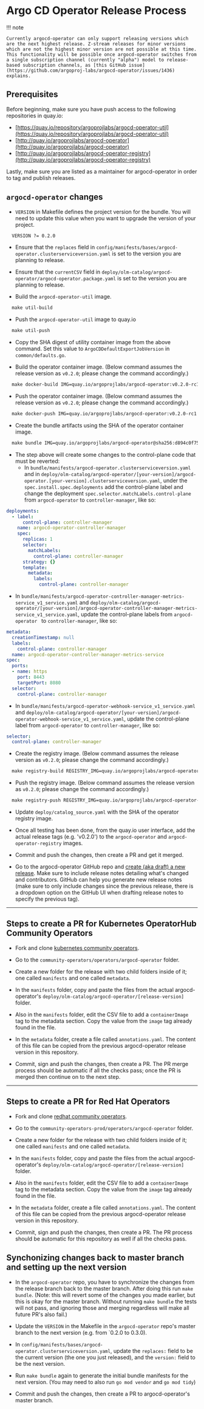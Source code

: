 # Argo CD Operator Release Process

!!! note 

    Currently argocd-operator can only support releasing versions which are the next highest release. Z-stream releases for minor versions which are not the highest minor version are not possible at this time. This functionality will be possible once argocd-operator switches from a single subscription channel (currently "alpha") model to release-based subscription channels, as [this GitHub issue](https://github.com/argoproj-labs/argocd-operator/issues/1436) explains.

## Prerequisites

Before beginning, make sure you have push access to the following repositories in quay.io:

  * [https://quay.io/repository/argoprojlabs/argocd-operator-util](https://quay.io/repository/argoprojlabs/argocd-operator-util)
  * [http://quay.io/argoprojlabs/argocd-operator](http://quay.io/argoprojlabs/argocd-operator)
  * [http://quay.io/argoprojlabs/argocd-operator-registry](http://quay.io/argoprojlabs/argocd-operator-registry) 

Lastly, make sure you are listed as a maintainer for argocd-operator in order to tag and publish releases. 

## `argocd-operator` changes

* `VERSION` in Makefile defines the project version for the bundle. You will need to update this value when you want to upgrade the version of your project.
  
```txt
  VERSION ?= 0.2.0
```

* Ensure that the `replaces` field in `config/manifests/bases/argocd-operator.clusterserviceversion.yaml` is set to the version you are planning to release.

* Ensure that the `currentCSV` field in `deploy/olm-catalog/argocd-operator/argocd-operator.package.yaml` is set to the version you are planning to release.

* Build the `argocd-operator-util` image.
  
```txt
  make util-build 
```

* Push the `argocd-operator-util` image to quay.io
  
```txt
  make util-push
```

* Copy the SHA digest of utility container image from the above command. Set this value to `ArgoCDDefaultExportJobVersion` in `common/defaults.go`.
     
* Build the operator container image. (Below command assumes the release version as `v0.2.0`; please change the command accordingly.)
  
```txt
  make docker-build IMG=quay.io/argoprojlabs/argocd-operator:v0.2.0-rc1
```

* Push the operator container image. (Below command assumes the release version as `v0.2.0`; please change the command accordingly.)
  
```txt
  make docker-push IMG=quay.io/argoprojlabs/argocd-operator:v0.2.0-rc1
```

* Create the bundle artifacts using the SHA of the operator container image.
  
```txt
  make bundle IMG=quay.io/argoprojlabs/argocd-operator@sha256:d894c0f7510c8f41b48900b52eac94f623885fd409ebf2660793cd921b137bde
```

* The step above will create some changes to the control-plane code that must be reverted:
    * In `bundle/manifests/argocd-operator.clusterserviceversion.yaml` and in `deploy/olm-catalog/argocd-operator/[your-version]/argocd-operator.[your-version].clusterserviceversion.yaml`, under the `spec.install.spec.deployments` add the control-plane label and change the deployment `spec.selector.matchLabels.control-plane` from `argocd-operator` to `controller-manager`, like so: 
```yaml
deployments:
  - label:
      control-plane: controller-manager
    name: argocd-operator-controller-manager
    spec:
      replicas: 1
      selector:
        matchLabels:
          control-plane: controller-manager
      strategy: {}
      template:
        metadata:
          labels:
            control-plane: controller-manager
```
  * In `bundle/manifests/argocd-operator-controller-manager-metrics-service_v1_service.yaml` and `deploy/olm-catalog/argocd-operator/[your-version]/argocd-operator-controller-manager-metrics-service_v1_service.yaml`, update the control-plane labels from `argocd-operator ` to `controller-manager`, like so: 

```yaml
metadata:
  creationTimestamp: null
  labels:
    control-plane: controller-manager
  name: argocd-operator-controller-manager-metrics-service
spec:
  ports:
  - name: https
    port: 8443
    targetPort: 8080
  selector:
    control-plane: controller-manager
```
  * In `bundle/manifests/argocd-operator-webhook-service_v1_service.yaml` and `deploy/olm-catalog/argocd-operator/[your-version]/argocd-operator-webhook-service_v1_service.yaml`, update the control-plane label from `argocd-operator` to `controller-manager`, like so: 
```yaml
selector:
  control-plane: controller-manager
```

* Create the registry image. (Below command assumes the release version as `v0.2.0`; please change the command accordingly.)
  
```txt
  make registry-build REGISTRY_IMG=quay.io/argoprojlabs/argocd-operator-registry:v0.2.0-rc1
```

* Push the registry image. (Below command assumes the release version as `v0.2.0`; please change the command accordingly.)
  
```txt
  make registry-push REGISTRY_IMG=quay.io/argoprojlabs/argocd-operator-registry:v0.2.0-rc1
```

* Update `deploy/catalog_source.yaml` with the SHA of the operator registry image.

* Once all testing has been done, from the quay.io user interface, add the actual release tags (e.g. 'v0.2.0') to the `argocd-operator` and `argocd-operator-registry` images.

* Commit and push the changes, then create a PR and get it merged.

* Go to the argocd-operator GitHub repo and [create (aka draft) a new release](https://github.com/argoproj-labs/argocd-operator/releases). Make sure to include release notes detailing what's changed and contributors. GitHub can help you generate new release notes (make sure to only include changes since the previous release, there is a dropdown option on the GitHub UI when drafting release notes to specify the previous tag).

----

## Steps to create a PR for Kubernetes OperatorHub Community Operators

* Fork and clone [kubernetes community operators](https://github.com/k8s-operatorhub/community-operators).

* Go to the `community-operators/operators/argocd-operator` folder.

* Create a new folder for the release with two child folders inside of it; one called `manifests` and one called `metadata`.

* In the `manifests` folder, copy and paste the files from the actual argocd-operator's `deploy/olm-catalog/argocd-operator/[release-version]` folder.

* Also in the `manifests` folder, edit the CSV file to add a `containerImage` tag to the metadata section. Copy the value from the `image` tag already found in the file.

* In the `metadata` folder, create a file called `annotations.yaml`. The content of this file can be copied from the previous argocd-operator release version in this repository. 

* Commit, sign and push the changes, then create a PR. The PR merge process should be automatic if all the checks pass; once the PR is merged then continue on to the next step. 

----

## Steps to create a PR for Red Hat Operators

* Fork and clone [redhat community operators](https://github.com/redhat-openshift-ecosystem/community-operators-prod).

* Go to the `community-operators-prod/operators/argocd-operator` folder.

* Create a new folder for the release with two child folders inside of it; one called `manifests` and one called `metadata`.

* In the `manifests` folder, copy and paste the files from the actual argocd-operator's `deploy/olm-catalog/argocd-operator/[release-version]` folder.

* Also in the `manifests` folder, edit the CSV file to add a `containerImage` tag to the metadata section. Copy the value from the `image` tag already found in the file.

* In the `metadata` folder, create a file called `annotations.yaml`. The content of this file can be copied from the previous argocd-operator release version in this repository. 

* Commit, sign and push the changes, then create a PR. The PR process should be automatic for this repository as well if all the checks pass. 

## Synchonizing changes back to master branch and setting up the next version

* In the `argocd-operator` repo, you have to synchronize the changes from the release branch back to the master branch. After doing this run `make bundle`. (Note: this will revert some of the changes you made earlier, but this is okay for the master branch. Without running `make bundle` the tests will not pass, and ignoring those and merging regardless will make all future PR's also fail.)

* Update the `VERSION` in the Makefile in the `argocd-operator` repo's master branch to the next version (e.g. from `0.2.0 to 0.3.0).

* In `config/manifests/bases/argocd-operator.clusterserviceversion.yaml`, update the `replaces:` field to be the current version (the one you just released), and the `version:` field to be the next version. 

* Run `make bundle` again to generate the initial bundle manifests for the next version. (You may need to also run `go mod vendor` and `go mod tidy`)

* Commit and push the changes, then create a PR to argocd-operator's master branch.